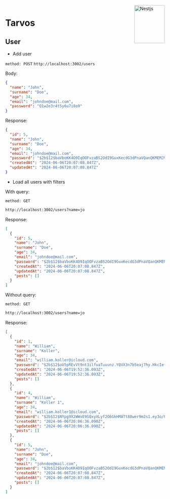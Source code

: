 <img src="https://d33wubrfki0l68.cloudfront.net/49c2be6f2607b5c12dd27f8ecc8521723447975d/f05c5/logo-small.cbbeba89.svg" alt="Nestjs" title="Nestjs" height="120" width="96" align="right"/>

# Tarvos

## User

- Add user

`method: POST`
`http://localhost:3002/users`

Body:

```json
{
  "name": "John",
  "surname": "Doe",
  "age": 34,
  "email": "johndoe@mail.com",
  "password": "Q1w2e3r4t5y6u7i8o9"
}
```

Response:

```json
{
  "id": 5,
  "name": "John",
  "surname": "Doe",
  "age": 34,
  "email": "johndoe@mail.com",
  "password": "$2b$12$baVboKK4O9IqOOFvzaBS2OdI9GuxKecdG3dPnaVQanQKMEMJVVN0S",
  "createdAt": "2024-06-06T20:07:08.847Z",
  "updatedAt": "2024-06-06T20:07:08.847Z"
}
```

- Load all users with filters

With query:

`method: GET`

```bash
http://localhost:3002/users?name=jo
```

Response:

```json
[
  {
    "id": 5,
    "name": "John",
    "surname": "Doe",
    "age": 34,
    "email": "johndoe@mail.com",
    "password": "$2b$12$baVboKK4O9IqOOFvzaBS2OdI9GuxKecdG3dPnaVQanQKMEMJVVN0S",
    "createdAt": "2024-06-06T20:07:08.847Z",
    "updatedAt": "2024-06-06T20:07:08.847Z",
    "posts": []
  }
]
```

Without query:

`method: GET`

```bash
http://localhost:3002/users?name=jo
```

Response:

```json
[
  {
    "id": 1,
    "name": "William",
    "surname": "Koller",
    "age": 34,
    "email": "william.koller@icloud.com",
    "password": "$2b$12$oU5pREvVt9nt3ilfuaTuuunz.YQVX3n7b5eaj7hy.HkcIef2KVWwS",
    "createdAt": "2024-06-06T19:52:36.093Z",
    "updatedAt": "2024-06-06T19:52:36.093Z",
    "posts": []
  },
  {
    "id": 4,
    "name": "William",
    "surname": "Koller 1",
    "age": 34,
    "email": "william.koller1@icloud.com",
    "password": "$2b$12$NYpg9X2WWvE9SQxyXLyf2O6GkHMATt88wer9m2s1.ey3o/PH1ZdeW",
    "createdAt": "2024-06-06T20:06:36.090Z",
    "updatedAt": "2024-06-06T20:06:36.090Z",
    "posts": []
  },
  {
    "id": 5,
    "name": "John",
    "surname": "Doe",
    "age": 34,
    "email": "johndoe@mail.com",
    "password": "$2b$12$baVboKK4O9IqOOFvzaBS2OdI9GuxKecdG3dPnaVQanQKMEMJVVN0S",
    "createdAt": "2024-06-06T20:07:08.847Z",
    "updatedAt": "2024-06-06T20:07:08.847Z",
    "posts": []
  }
]
```
